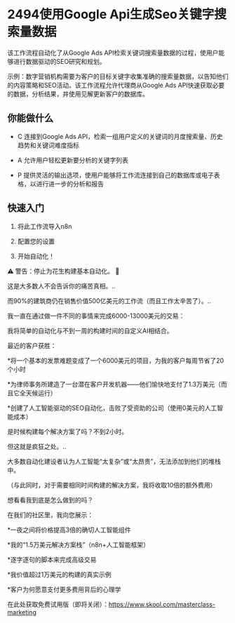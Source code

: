 # 2494使用Google Api生成Seo关键字搜索量数据

该工作流程自动化了从Google Ads API检索关键词搜索量数据的过程，使用户能够进行数据驱动的SEO研究和规划。

示例：数字营销机构需要为客户的目标关键字收集准确的搜索量数据，以告知他们的内容策略和SEO活动。该工作流程允许代理商从Google Ads API快速获取必要的数据，分析结果，并使用见解更新客户的数据库。

## 你能做什么

- C 连接到Google Ads API，检索一组用户定义的关键词的月度搜索量、历史趋势和关键词难度指标

- A 允许用户轻松更新要分析的关键字列表

- P 提供灵活的输出选项，使用户能够将工作流连接到自己的数据库或电子表格，以进行进一步的分析和报告

## 快速入门

1.  将此工作流导入n8n

2.  配置您的设置

3.  开始自动化！

⚠️ 警告：停止为花生构建基本自动化。 🚫

这是大多数人不会告诉你的痛苦真相。..

而90%的建筑商仍在销售价值500亿美元的工作流（而且工作太辛苦了）。..

我一直在通过做一件不同的事情来完成6000-13000美元的交易：

我将简单的自动化与不到一周的构建时间的自定义AI相结合。

最近的客户获胜：

*将一个基本的发票难题变成了一个6000美元的项目，为我的客户每周节省了20个小时

*为律师事务所建造了一台潜在客户开发机器——他们愉快地支付了1.3万美元（而且它全天候运行）

*创建了人工智能驱动的SEO自动化，击败了受资助的公司（使用0美元的人工智能成本）

是时候构建每个解决方案了吗？不到2小时。

但这就是疯狂之处。..

大多数自动化建设者认为人工智能“太复杂”或“太昂贵”，无法添加到他们的堆栈中。

（与此同时，对于需要相同时间构建的解决方案，我将收取10倍的额外费用）

想看看我到底是怎么做到的吗？

在我们的社区里，我向您展示：

*一夜之间将价格提高3倍的确切人工智能组件

*我的“1.5万美元解决方案栈”（n8n+人工智能框架）

*逐字逐句的脚本来完成高级交易

*我价值超过1万美元的构建的真实示例

*客户为何愿意支付更多费用背后的心理学

在此处获取免费试用版（即将关闭）：https://www.skool.com/masterclass-marketing

